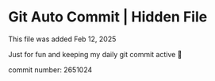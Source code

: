 # Git Auto Commit | Hidden File

This file was added Feb 12, 2025

Just for fun and keeping my daily git commit active 🤪

commit number: 2651024
